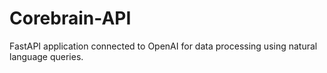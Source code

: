 # Corebrain-API
FastAPI application connected to OpenAI for data processing using natural language queries.
